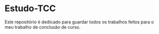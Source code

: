 # Estudo-TCC

Este repositório é dedicado para guardar todos os trabalhos feitos para o meu trabalho de conclusão de curso.
